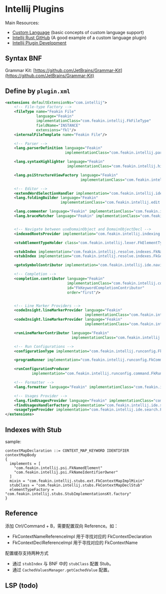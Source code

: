 # Intellij Plugins

Main Resources:

- [Custom Language](https://plugins.jetbrains.com/docs/intellij/custom-language-support-tutorial.html) (basic concepts of custom language support)
- [Intellij Rust GitHub](https://github.com/intellij-rust/intellij-rust) (A good example of a custom language plugin)
- [Intellij Plugin Development](https://www.jetbrains.org/intellij/sdk/docs/welcome.html)

## Syntax BNF

Grammar Kit: [https://github.com/JetBrains/Grammar-Kit](https://github.com/JetBrains/Grammar-Kit)

## Define by `plugin.xml`

```xml
<extensions defaultExtensionNs="com.intellij">
    <!-- File-type Factory -->
    <fileType name="Feakin File"
              language="Feakin"
              implementationClass="com.feakin.intellij.FkFileType"
              fieldName="INSTANCE"
              extensions="fkl"/>
    <internalFileTemplate name="Feakin File"/>

    <!-- Parser -->
    <lang.parserDefinition language="Feakin"
                           implementationClass="com.feakin.intellij.parser.FkParserDefinition"/>

    <lang.syntaxHighlighter language="Feakin"
                            implementationClass="com.feakin.intellij.highlight.FkSyntaxHighlighter"/>

    <lang.psiStructureViewFactory language="Feakin"
                                  implementationClass="com.feakin.intellij.structure.FkStructureViewFactory"/>

    <!-- Editor -->
    <extendWordSelectionHandler implementation="com.feakin.intellij.ide.editor.FkBlockSelectionHandler"/>
    <lang.foldingBuilder language="Feakin"
                         implementationClass="com.feakin.intellij.edit.FkFoldingBuilder"/>

    <lang.commenter language="Feakin" implementationClass="com.feakin.intellij.completion.FkCommenter"/>
    <lang.braceMatcher language="Feakin" implementationClass="com.feakin.intellij.ide.FkBraceMatcher"/>


    <!-- Navigate between useDomainObject and DomainObjectDecl -->
    <indexedRootsProvider implementation="com.feakin.intellij.indexing.FkIndexableSetContributor"/>

    <stubElementTypeHolder class="com.feakin.intellij.lexer.FkElementTypes"/>

    <stubIndex implementation="com.feakin.intellij.resolve.indexes.FkNamedElementIndex"/>
    <stubIndex implementation="com.feakin.intellij.resolve.indexes.FkGotoClassIndex"/>

    <gotoSymbolContributor implementation="com.feakin.intellij.ide.navigate.FkGotoSymbolContributor"/>

    <!-- Completion -->
    <completion.contributor language="Feakin"
                            implementationClass="com.feakin.intellij.completion.FkKeywordCompletionContributor"
                            id="FkKeywordCompletionContributor"
                            order="first"/>


    <!-- Line Marker Providers -->
    <codeInsight.lineMarkerProvider language="Feakin"
                                    implementationClass="com.feakin.intellij.linemarkers.FkImplMessageProvider"/>
    <codeInsight.lineMarkerProvider language="Feakin"
                                    implementationClass="com.feakin.intellij.linemarkers.FkImplMethodProvider"/>

    <runLineMarkerContributor language="Feakin"
                              implementationClass="com.feakin.intellij.linemarkers.FkImplLineMarkerContributor"/>

    <!-- Run Configurations -->
    <configurationType implementation="com.feakin.intellij.runconfig.FkCommandConfigurationType"/>

    <programRunner implementation="com.feakin.intellij.runconfig.FkCommandRunner"/>

    <runConfigurationProducer
            implementation="com.feakin.intellij.runconfig.command.FkRunConfigurationProducer"/>

    <!-- Formatter -->
    <lang.formatter language="Feakin" implementationClass="com.feakin.intellij.formatter.FkFormattingModelBuilder"/>

    <!-- Usages Provider -->
    <lang.findUsagesProvider language="Feakin" implementationClass="com.feakin.intellij.ide.search.FkFindUsagesProvider"/>
    <findUsagesHandlerFactory implementation="com.feakin.intellij.ide.search.FkFindUsagesHandlerFactory"/>
    <usageTypeProvider implementation="com.feakin.intellij.ide.search.FkUsageTypeProvider"/>
</extensions>
```

## Indexes with Stub

sample:

```bnf
contextMapDeclaration ::= CONTEXT_MAP_KEYWORD IDENTIFIER contextMapBody
{
  implements = [
    "com.feakin.intellij.psi.FkNamedElement"
    "com.feakin.intellij.psi.FkNameIdentifierOwner"
  ]
  mixin = "com.feakin.intellij.stubs.ext.FkContextMapImplMixin"
  stubClass = "com.feakin.intellij.stubs.FkContextMapDeclStub"
  elementTypeFactory = "com.feakin.intellij.stubs.StubImplementationsKt.factory"
}
```

## Reference

添加 Ctrl/Command + B，需要配置双向 Reference。如：

- FkContextNameReferenceImpl 用于寻找对应的 FkContextDeclaration
- FkContextDeclReferenceImpl 用于寻找对应的 FkContextName

配置缓存支持两种方式

- 通过 `stubIndex` 与 BNF 中的 `stubClass` 配置 Stub。
- 通过 `CachedValuesManager.getCachedValue` 配置。

## LSP (todo)

